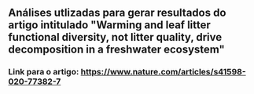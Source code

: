 ## Análises utlizadas para gerar resultados do artigo intitulado "Warming and leaf litter functional diversity, not litter quality, drive decomposition in a freshwater ecosystem"
### Link para o artigo: https://www.nature.com/articles/s41598-020-77382-7
